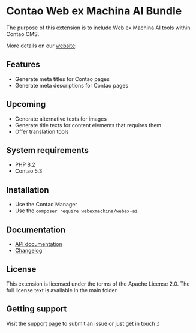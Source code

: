 # Contao Web ex Machina AI Bundle

The purpose of this extension is to include Web ex Machina AI tools within Contao CMS.

More details on our [website][1]: 

## Features
* Generate meta titles for Contao pages
* Generate meta descriptions for Contao pages

## Upcoming
* Generate alternative texts for images
* Generate title texts for content elements that requires them
* Offer translation tools

## System requirements
* PHP 8.2
* Contao 5.3

## Installation
* Use the Contao Manager
* Use the `composer require webexmachina/webex-ai`

## Documentation
* [API documentation][2]
* [Changelog][3]

## License

This extension is licensed under the terms of the Apache License 2.0. The full license text is available in the main folder.

## Getting support

Visit the [support page][4] to submit an issue or just get in touch :)


[1]: https://ai.webexmachina.fr/
[2]: https://ai.webexmachina.fr/api/doc
[3]: CHANGELOG.md
[4]: https://www.webexmachina.fr/